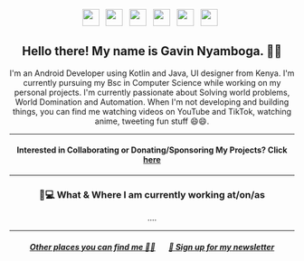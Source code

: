 <p align="center">
<a href="https://facebook.com/gavnah.vinz"><img height="30" src="https://github.com/stephenajulu/stephenajulu/blob/master/images/icons/facebook-square-brands.svg"></a>&nbsp;&nbsp;
<a href="https://twitter.com/gavin_k3"><img height="30" src="https://github.com/stephenajulu/stephenajulu/blob/master/images/icons/twitter-square-brands.svg"></a>&nbsp;&nbsp;
<a href="https://instagram.com/gavnah_gavin"><img height="30" src="https://github.com/stephenajulu/stephenajulu/blob/master/images/icons/instagram-square-brands.svg"></a>&nbsp;&nbsp;
<a href="https://linkedin.com/in/gavinnyamboga/"><img height="30" src="https://github.com/stephenajulu/stephenajulu/blob/master/images/icons/linkedin-brands.svg"></a>&nbsp;&nbsp;
<a href="https://github.com/GavinNyamboga"><img height="30" src="https://github.com/stephenajulu/stephenajulu/blob/master/images/icons/github-square-brands.svg"></a>&nbsp;&nbsp;
<a href="mailto:gavinnyamboga3@gmail.com"><img height="30" src="https://github.com/stephenajulu/stephenajulu/blob/master/images/icons/envelope-square-solid.svg"></a>&nbsp;&nbsp;

<h2 align="center">Hello there! My name is Gavin Nyamboga. 👋🤓</h2>
<p align="center">I'm an Android Developer using Kotlin and Java, UI designer  from Kenya.
I'm currently pursuing my Bsc in Computer Science while working on my personal projects.
I'm currently passionate about  Solving world problems, World Domination and Automation.
When I'm not developing and building things, you can find me watching videos on YouTube and TikTok, watching anime, tweeting fun stuff 😄😄.</p>

<hr>

<h4 align="center"> Interested in Collaborating or Donating/Sponsoring My Projects? Click <a href="">here</a> </h4>  

<hr>

<h3 align="center">💼💻 What & Where I am currently working at/on/as</h3>
<p align="center">
....
</p>

-----

<h5 align="center"><a href="">Other places you can find me 🔗🔗</a> &nbsp; &nbsp; &nbsp; <a href="">💌 Sign up for my newsletter</a></h5>
